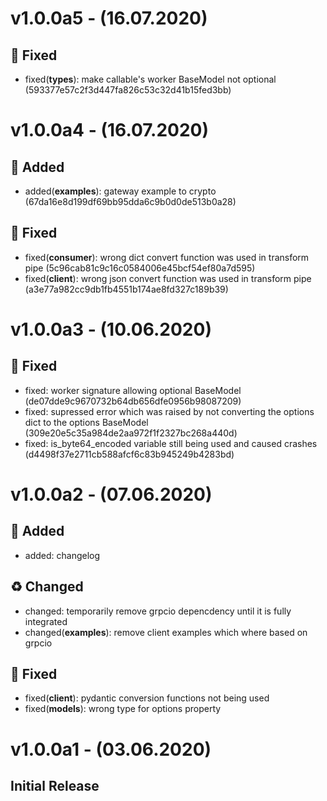 # v1.0.0a5 - (16.07.2020)

## 🔨 Fixed
- fixed(**types**): make callable's worker BaseModel not optional (593377e57c2f3d447fa826c53c32d41b15fed3bb)

# v1.0.0a4 - (16.07.2020)

## 💌 Added
- added(**examples**): gateway example to crypto (67da16e8d199df69bb95dda6c9b0d0de513b0a28)

## 🔨 Fixed
- fixed(**consumer**): wrong dict convert function was used in transform pipe (5c96cab81c9c16c0584006e45bcf54ef80a7d595)
- fixed(**client**): wrong json convert function was used in transform pipe (a3e77a982cc9db1fb4551b174ae8fd327c189b39)

# v1.0.0a3 - (10.06.2020)

## 🔨 Fixed
- fixed: worker signature allowing optional BaseModel (de07dde9c9670732b64db656dfe0956b98087209)
- fixed: supressed error which was raised by not converting the options dict to the options BaseModel (309e20e5c35a984de2aa972f1f2327bc268a440d)
- fixed: is_byte64_encoded variable still being used and caused crashes (d4498f37e2711cb588afcf6c83b945249b4283bd)

# v1.0.0a2 - (07.06.2020)

## 💌 Added
- added: changelog

## ♻️ Changed
- changed: temporarily remove grpcio depencdency until it is fully integrated
- changed(**examples**): remove client examples which where based on grpcio

## 🔨 Fixed
- fixed(**client**): pydantic conversion functions not being used
- fixed(**models**): wrong type for options property

# v1.0.0a1 - (03.06.2020)

## Initial Release